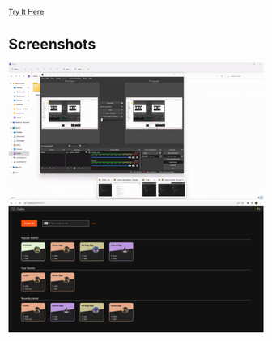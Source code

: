 [Try It Here](https://www.codre.itsvivek.me/)

# Screenshots

<img src="./codredemo.gif">
<img src="home.png" width='800px'>
